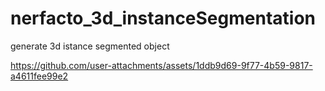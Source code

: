 # nerfacto_3d_instanceSegmentation
generate 3d istance segmented object


https://github.com/user-attachments/assets/1ddb9d69-9f77-4b59-9817-a4611fee99e2

